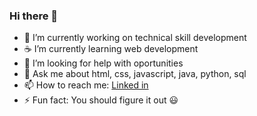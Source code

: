 ### Hi there 👋

- 🔭 I’m currently working on technical skill development
- ☕ I’m currently learning web development
- 🤔 I’m looking for help with oportunities 
- 💬 Ask me about html, css, javascript, java, python, sql
- 📫 How to reach me: <a href="https://www.linkedin.com/in/shivam-malhar-56264a1a8/">Linked in</a>
- ⚡ Fun fact: You should figure it out 😃
